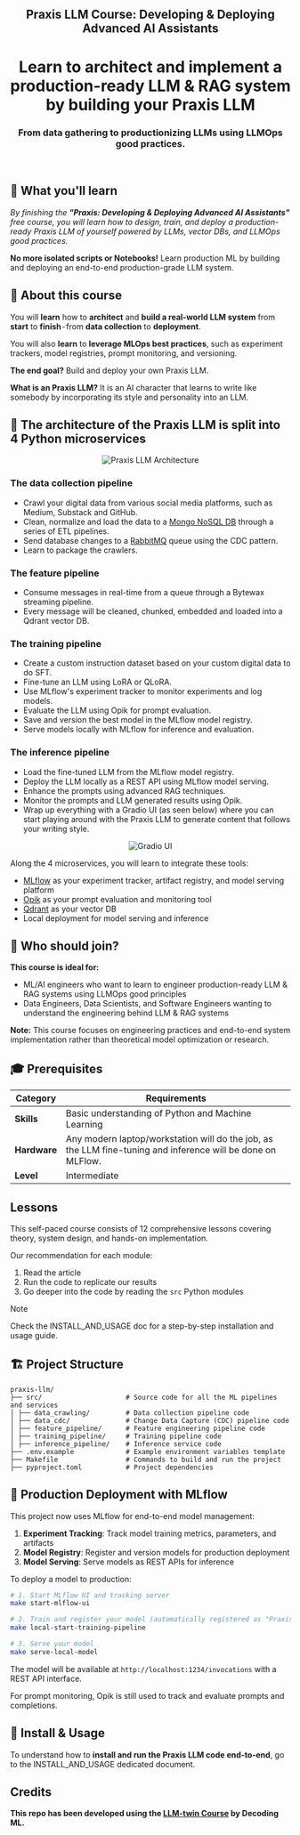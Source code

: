 <div align="center">
    <h2>Praxis LLM Course: Developing & Deploying Advanced AI Assistants</h2>
    <h1>Learn to architect and implement a production-ready LLM & RAG system by building your Praxis LLM</h1>
    <h3>From data gathering to productionizing LLMs using LLMOps good practices.</h3>
</div>

</br>


## 🎯 What you'll learn

*By finishing the **"Praxis: Developing & Deploying Advanced AI Assistants"** free course, you will learn how to design, train, and deploy a production-ready Praxis LLM of yourself powered by LLMs, vector DBs, and LLMOps good practices.*

**No more isolated scripts or Notebooks!** Learn production ML by building and deploying an end-to-end production-grade LLM system.


## 📖 About this course

You will **learn** how to **architect** and **build a real-world LLM system** from **start** to **finish** - from **data collection** to **deployment**.

You will also **learn** to **leverage MLOps best practices**, such as experiment trackers, model registries, prompt monitoring, and versioning.

**The end goal?** Build and deploy your own Praxis LLM.

**What is an Praxis LLM?** It is an AI character that learns to write like somebody by incorporating its style and personality into an LLM.

## 🪈 The architecture of the Praxis LLM is split into 4 Python microservices

<p align="center">
  <img src="media/architecture.jpg" alt="Praxis LLM Architecture">
</p>

### The data collection pipeline

- Crawl your digital data from various social media platforms, such as Medium, Substack and GitHub.
- Clean, normalize and load the data to a [Mongo NoSQL DB](https://www.mongodb.com/) through a series of ETL pipelines.
- Send database changes to a [RabbitMQ](https://www.rabbitmq.com/) queue using the CDC pattern.
- Learn to package the crawlers.

### The feature pipeline

- Consume messages in real-time from a queue through a Bytewax streaming pipeline.
- Every message will be cleaned, chunked, embedded and loaded into a Qdrant vector DB.

### The training pipeline

- Create a custom instruction dataset based on your custom digital data to do SFT.
- Fine-tune an LLM using LoRA or QLoRA.
- Use MLflow's experiment tracker to monitor experiments and log models.
- Evaluate the LLM using Opik for prompt evaluation.
- Save and version the best model in the MLflow model registry.
- Serve models locally with MLflow for inference and evaluation.

### The inference pipeline

- Load the fine-tuned LLM from the MLflow model registry.
- Deploy the LLM locally as a REST API using MLflow model serving.
- Enhance the prompts using advanced RAG techniques.
- Monitor the prompts and LLM generated results using Opik.
- Wrap up everything with a Gradio UI (as seen below) where you can start playing around with the Praxis LLM to generate content that follows your writing style.

<p align="center">
  <img src="media/ui-example.png" alt="Gradio UI">
</p>

Along the 4 microservices, you will learn to integrate these tools:

* [MLflow](https://mlflow.org/) as your experiment tracker, artifact registry, and model serving platform
* [Opik](https://github.com/comet-ml/opik) as your prompt evaluation and monitoring tool
* [Qdrant](https://qdrant.tech/) as your vector DB
* Local deployment for model serving and inference

## 👥 Who should join?

**This course is ideal for:**
- ML/AI engineers who want to learn to engineer production-ready LLM & RAG systems using LLMOps good principles
- Data Engineers, Data Scientists, and Software Engineers wanting to understand the engineering behind LLM & RAG systems

**Note:** This course focuses on engineering practices and end-to-end system implementation rather than theoretical model optimization or research.

## 🎓 Prerequisites

| Category | Requirements |
|----------|-------------|
| **Skills** | Basic understanding of Python and Machine Learning |
| **Hardware** | Any modern laptop/workstation will do the job, as the LLM fine-tuning and inference will be done on MLFlow.|
| **Level** | Intermediate |


## Lessons

This self-paced course consists of 12 comprehensive lessons covering theory, system design, and hands-on implementation.

Our recommendation for each module:
1. Read the article
2. Run the code to replicate our results
3. Go deeper into the code by reading the `src` Python modules

> [!NOTE]
> Check the INSTALL_AND_USAGE doc for a step-by-step installation and usage guide.

## 🏗️ Project Structure

```text
praxis-llm/
├── src/                     # Source code for all the ML pipelines and services
│ ├── data_crawling/         # Data collection pipeline code
│ ├── data_cdc/              # Change Data Capture (CDC) pipeline code
│ ├── feature_pipeline/      # Feature engineering pipeline code
│ ├── training_pipeline/     # Training pipeline code
│ ├── inference_pipeline/    # Inference service code
├── .env.example             # Example environment variables template
├── Makefile                 # Commands to build and run the project
├── pyproject.toml           # Project dependencies
```

## 🚀 Production Deployment with MLflow

This project now uses MLflow for end-to-end model management:

1. **Experiment Tracking**: Track model training metrics, parameters, and artifacts
2. **Model Registry**: Register and version models for production deployment
3. **Model Serving**: Serve models as REST APIs for inference

To deploy a model to production:

```bash
# 1. Start MLflow UI and tracking server
make start-mlflow-ui

# 2. Train and register your model (automatically registered as "PraxisLLM-Finetuned")
make local-start-training-pipeline

# 3. Serve your model
make serve-local-model
```

The model will be available at `http://localhost:1234/invocations` with a REST API interface.

For prompt monitoring, Opik is still used to track and evaluate prompts and completions.

## 🚀 Install & Usage

To understand how to **install and run the Praxis LLM code end-to-end**, go to the INSTALL_AND_USAGE dedicated document.

## Credits
**This repo has been developed using the [LLM-twin Course](https://github.com/decodingml/llm-twin-course?tab=readme-ov-file) by Decoding ML.**